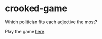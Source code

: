 # crooked-game
Which politician fits each adjective the most?

Play the game [here](https://rawgit.com/geokavel/crooked-game/master/index.html).
